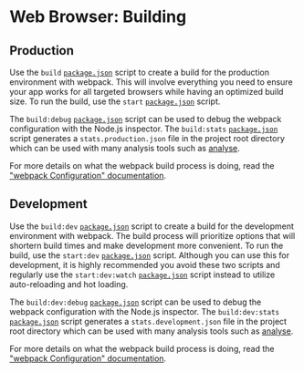 # Web Browser: Building
## Production
Use the `build` [`package.json`](../../package.json) script to create a build for the production environment with webpack. This will involve everything you need to ensure your app works for all targeted browsers while having an optimized build size. To run the build, use the `start` [`package.json`](../../package.json) script.

The `build:debug` [`package.json`](../../package.json) script can be used to debug the webpack configuration with the Node.js inspector. The `build:stats` [`package.json`](../../package.json) script generates a `stats.production.json` file in the project root directory which can be used with many analysis tools such as [analyse](https://github.com/webpack/analyse).

For more details on what the webpack build process is doing, read the ["webpack Configuration" documentation](configuration.md#webpack).

## Development
Use the `build:dev` [`package.json`](../../package.json) script to create a build for the development environment with webpack. The build process will prioritize options that will shortern build times and make development more convenient. To run the build, use the `start:dev` [`package.json`](../../package.json) script. Although you can use this for development, it is highly recommended you avoid these two scripts and regularly use the `start:dev:watch` [`package.json`](../../package.json) script instead to utilize auto-reloading and hot loading.

The `build:dev:debug` [`package.json`](../../package.json) script can be used to debug the webpack configuration with the Node.js inspector. The `build:dev:stats` [`package.json`](../../package.json) script generates a `stats.development.json` file in the project root directory which can be used with many analysis tools such as [analyse](https://github.com/webpack/analyse).

For more details on what the webpack build process is doing, read the ["webpack Configuration" documentation](configuration.md#webpack).